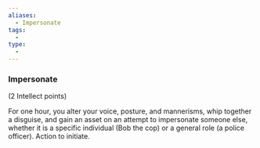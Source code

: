 ```yaml
---
aliases:
  - Impersonate
tags:
  - 
type:
  - 
---
```

### Impersonate

(2 Intellect points)

For one hour, you alter your voice, posture, and mannerisms, whip together a disguise, and gain an asset on an attempt to impersonate someone else, whether it is a specific individual (Bob the cop) or a general role (a police officer). Action to initiate.
